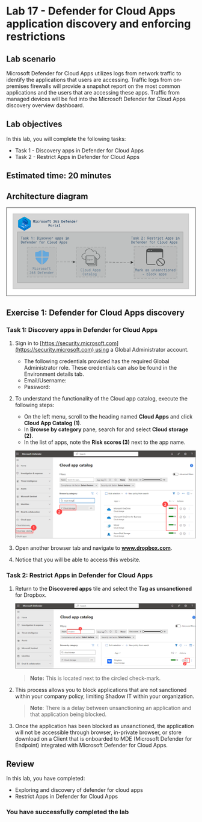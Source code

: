 # Lab 17 - Defender for Cloud Apps application discovery and enforcing restrictions

## Lab scenario

Microsoft Defender for Cloud Apps utilizes logs from network traffic to identify the applications that users are accessing. Traffic logs from on-premises firewalls will provide a snapshot report on the most common applications and the users that are accessing these apps. Traffic from managed devices will be fed into the Microsoft Defender for Cloud Apps discovery overview dashboard.

## Lab objectives
In this lab, you will complete the following tasks:

+ Task 1 - Discovery apps in Defender for Cloud Apps
+ Task 2 - Restrict Apps in Defender for Cloud Apps

## Estimated time: 20 minutes

## Architecture diagram

![Create resource](./media/lab17-arch-new.PNG)

## Exercise 1: Defender for Cloud Apps discovery

### Task 1: Discovery apps in Defender for Cloud Apps

1. Sign in to [https://security.microsoft.com](https://security.microsoft.com) using a Global Administrator account.
    - The following credentials provided has the required Global Administrator role. These credentials can also be found in the Environment details tab.
    - Email/Username: <inject key="AzureAdUserEmail"></inject>
    - Password: <inject key="AzureAdUserPassword"></inject>

1. To understand the functionality of the Cloud app catalog, execute the following steps:
    - On the left menu, scroll to the heading named **Cloud Apps** and click **Cloud App Catalog (1)**.
    - In **Browse by category** pane, search for and select **Cloud storage (2)**.
    - In the list of apps, note the **Risk scores (3)** next to the app name.  

    ![](./media/sc-300-lab17-2.png)

1. Open another browser tab and navigate to **www.dropbox.com**.

1. Notice that you will be able to access this website.

### Task 2: Restrict Apps in Defender for Cloud Apps

1. Return to the **Discovered apps** tile and select the **Tag as unsanctioned** for Dropbox.

    ![](./media/sc-300-lab17-1.png)

    >**Note:** This is located next to the circled check-mark.

1. This process allows you to block applications that are not sanctioned within your company policy, limiting Shadow IT within your organization.

    >**Note**: There is a delay between unsanctioning an application and that application being blocked.

1.  Once the application has been blocked as unsanctioned, the application will not be accessible through browser, in-private browser, or store download on a Client that is onboarded to MDE (Microsoft Defender for Endpoint) integrated with Microsoft Defender for Cloud Apps.

   
## Review
In this lab, you have completed:
- Exploring and discovery of defender for cloud apps
- Restrict Apps in Defender for Cloud Apps

### You have successfully completed the lab
